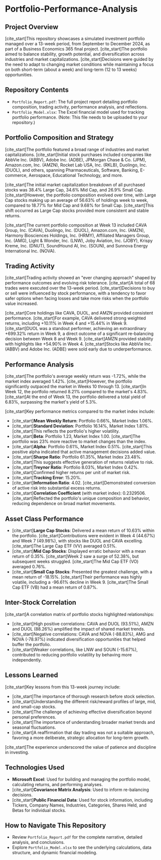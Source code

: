 # Portfolio-Performance-Analysis

## Project Overview

[cite_start]This repository showcases a simulated investment portfolio managed over a 13-week period, from September to December 2024, as part of a Business Economics 365 final project. [cite_start]The portfolio aimed to balance stability, growth potential, and diversification across industries and market capitalizations. [cite_start]Decisions were guided by the need to adapt to changing market conditions while maintaining a focus on both short-term (about a week) and long-term (12 to 13 weeks) opportunities.

## Repository Contents

* `Portfolio_Report.pdf`: The full project report detailing portfolio composition, trading activity, performance analysis, and reflections.
* `Portfolio_Model.xlsx`: The Excel financial model used for tracking portfolio performance. (Note: This file needs to be uploaded to your repository.)

## Portfolio Composition and Strategy

[cite_start]The portfolio featured a broad range of industries and market capitalizations. [cite_start]Initial stock purchases included companies like AbbVie Inc. (ABBV), Adobe Inc. (ADBE), JPMorgan Chase & Co. (JPM), Amazon.com, Inc. (AMZN), Rocket Lab USA, Inc. (RKLB), Duolingo, Inc. (DUOL), and others, spanning Pharmaceuticals, Software, Banking, E-commerce, Aerospace, Educational Technology, and more.

[cite_start]The initial market capitalization breakdown of all purchased stocks was 38.4% Large Cap, 34.6% Mid Cap, and 26.9% Small Cap. [cite_start]However, the portfolio composition evolved over time, with Large Cap stocks making up an average of 56.63% of holdings week to week, compared to 18.77% for Mid Cap and 9.68% for Small Cap. [cite_start]This shift occurred as Large Cap stocks provided more consistent and stable returns.

[cite_start]The current portfolio composition at Week 13 included CAVA Group, Inc. (CAVA), Duolingo, Inc. (DUOL), Amazon.com, Inc. (AMZN), Harmony Biosciences Holdings, Inc. (HRMY), Affiliated Managers Group, Inc. (AMG), Light & Wonder, Inc. (LNW), Joby Aviation, Inc. (JOBY), Krispy Kreme, Inc. (DNUT), SoundHound AI, Inc. (SOUN), and Sunnova Energy International Inc. (NOVA).

## Trading Activity

[cite_start]Trading activity showed an "ever changing approach" shaped by performance outcomes and evolving risk tolerance. [cite_start]A total of 68 trades were executed over the 13-week period. [cite_start]Decisions to buy or sell were influenced by stock performance, with a tendency to favor safer options when facing losses and take more risks when the portfolio value increased.

[cite_start]Core holdings like CAVA, DUOL, and AMZN provided consistent performance. [cite_start]For example, CAVA delivered strong weighted returns, including +10.11% in Week 4 and +15.44% in Week 9. [cite_start]DUOL was a standout performer, achieving an extraordinary +699.32% return in Week 9, a direct outcome of a significant re-balancing decision between Week 8 and Week 9. [cite_start]AMZN provided stability with highlights like +54.90% in Week 4. [cite_start]Stocks like AbbVie Inc. (ABBV) and Adobe Inc. (ADBE) were sold early due to underperformance.

## Performance Analysis

[cite_start]The portfolio's average weekly return was -1.72%, while the market index averaged 1.42%. [cite_start]However, the portfolio significantly outpaced the market in Weeks 10 through 13. [cite_start]In Week 12, the portfolio returned 8.21% compared to the market's 4.83%. [cite_start]At the end of Week 13, the portfolio delivered a total yield of 6.83%, surpassing the market's yield of 5.3%.

[cite_start]Key performance metrics compared to the market index include:
* [cite_start]**Mean Weekly Return**: Portfolio 0.66%, Market Index 1.06%.
* [cite_start]**Standard Deviation**: Portfolio 16.14%, Market Index 1.81%. [cite_start]This reflects the portfolio's higher volatility.
* [cite_start]**Beta**: Portfolio 1.23, Market Index 1.00. [cite_start]The portfolio was 23% more reactive to market changes than the index.
* [cite_start]**Alpha**: Portfolio 0.61%, Market Index 0.51%. [cite_start]This positive alpha indicated that active management decisions added value.
* [cite_start]**Sharpe Ratio**: Portfolio 61.35%, Market Index 23.48%. [cite_start]This suggests effective generation of returns relative to risk.
* [cite_start]**Treynor Ratio**: Portfolio 8.03%, Market Index 0.42%. [cite_start]Confirmed higher returns per unit of market risk.
* [cite_start]**Tracking Error**: 15.20%.
* [cite_start]**Information Ratio**: 4.02. [cite_start]Demonstrated conversion of active risk into substantial excess returns.
* [cite_start]**Correlation Coefficient** (with market index): 0.2329506. [cite_start]Reflected the portfolio's unique composition and behavior, reducing dependence on broad market movements.

## Asset Class Performance

* [cite_start]**Large Cap Stocks**: Delivered a mean return of 10.63% within the portfolio. [cite_start]Contributions were evident in Week 4 (44.67%) and Week 7 (49.98%), with stocks like DUOL and CAVA excelling. [cite_start]The Large Cap ETF (VV) averaged 0.51%.
* [cite_start]**Mid Cap Stocks**: Displayed erratic behavior with a mean return of 0.35%. [cite_start]Week 2 saw a surge of 52.38%, but subsequent weeks struggled. [cite_start]The Mid Cap ETF (VO) averaged 0.76%.
* [cite_start]**Small Cap Stocks**: Presented the greatest challenge, with a mean return of -18.15%. [cite_start]Their performance was highly volatile, including a -96.61% decline in Week 9. [cite_start]The Small Cap ETF (VB) had a mean return of 0.87%.

## Inter-Stock Correlation

[cite_start]A correlation matrix of portfolio stocks highlighted relationships:
* [cite_start]High positive correlations: CAVA and DUOL (93.51%), AMZN and DUOL (88.26%) amplified the impact of shared market trends.
* [cite_start]Negative correlations: CAVA and NOVA (-88.83%), AMG and NOVA (-78.97%) indicated diversification opportunities that helped buffer the portfolio.
* [cite_start]Weaker correlations, like LNW and SOUN (-15.67%), contributed to reducing portfolio volatility by behaving more independently.

## Lessons Learned

[cite_start]Key lessons from this 13-week journey include:
* [cite_start]The importance of thorough research before stock selection.
* [cite_start]Understanding the different risk/reward profiles of large, mid, and small-cap stocks.
* [cite_start]The challenge of achieving effective diversification beyond personal preferences.
* [cite_start]The importance of understanding broader market trends and seasonal fluctuations.
* [cite_start]A reaffirmation that day trading was not a suitable approach, favoring a more deliberate, strategic allocation for long-term growth.

[cite_start]The experience underscored the value of patience and discipline in investing.

## Technologies Used

* **Microsoft Excel**: Used for building and managing the portfolio model, calculating returns, and performing analyses.
* [cite_start]**Covariance Matrix Analysis**: Used to inform re-balancing decisions.
* [cite_start]**Public Financial Data**: Used for stock information, including Tickers, Company Names, Industries, Categories, Shares Held, and Betas for individual stocks.

## How to Navigate This Repository

* Review `Portfolio_Report.pdf` for the complete narrative, detailed analysis, and conclusions.
* Explore `Portfolio_Model.xlsx` to see the underlying calculations, data structure, and dynamic financial modeling.
